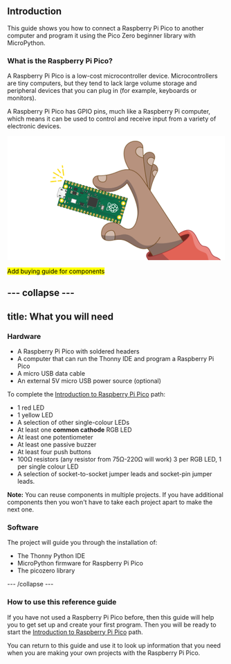## Introduction
This guide shows you how to connect a Raspberry Pi Pico to another computer and program it using the Pico Zero beginner library with MicroPython.

### What is the Raspberry Pi Pico?
A Raspberry Pi Pico is a low-cost microcontroller device. Microcontrollers are tiny computers, but they tend to lack large volume storage and peripheral devices that you can plug in (for example, keyboards or monitors).

A Raspberry Pi Pico has GPIO pins, much like a Raspberry Pi computer, which means it can be used to control and receive input from a variety of electronic devices.

![Image of the small Pico board being held in a hand.](images/pico-hand.png)

<mark>Add buying guide for components</mark>

--- collapse ---
---
title: What you will need
---
### Hardware

+ A Raspberry Pi Pico with soldered headers
+ A computer that can run the Thonny IDE and program a Raspberry Pi Pico
+ A micro USB data cable
+ An external 5V micro USB power source (optional) 

To complete the [Introduction to Raspberry Pi Pico](https://projects.raspberrypi.org/en/pathways/pico-intro) path:

+ 1 red LED
+ 1 yellow LED
+ A selection of other single-colour LEDs
+ At least one **common cathode** RGB LED
+ At least one potentiometer
+ At least one passive buzzer
+ At least four push buttons
+ 100Ω resistors (any resistor from 75Ω-220Ω will work) 3 per RGB LED, 1 per single colour LED
+ A selection of socket-to-socket jumper leads and socket-pin jumper leads.

**Note:** You can reuse components in multiple projects. If you have additional components then you won't have to take each project apart to make the next one. 

### Software

The project will guide you through the installation of:
 
+ The Thonny Python IDE
+ MicroPython firmware for Raspberry Pi Pico
+ The picozero library

--- /collapse ---

### How to use this reference guide

If you have not used a Raspberry Pi Pico before, then this guide will help you to get set up and create your first program. Then you will be ready to start the [Introduction to Raspberry Pi Pico](https://projects.raspberrypi.org/en/pathways/pico-intro) path.

You can return to this guide and use it to look up information that you need when you are making your own projects with the Raspberry Pi Pico.
